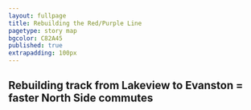 ```yaml
---
layout: fullpage
title: Rebuilding the Red/Purple Line
pagetype: story map
bgcolor: C82A45
published: true
extrapadding: 100px
---
```


## Rebuilding track from Lakeview to Evanston = faster North Side commutes